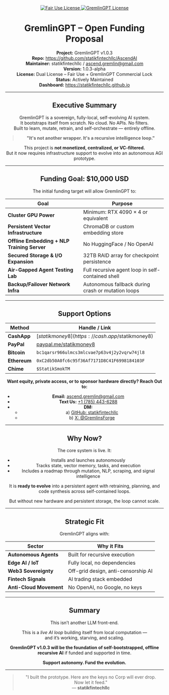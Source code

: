 <div align="center">
  <a href="https://github.com/statikfintechllc/AscendAI/blob/master/LICENSE.md">
    <img src="https://img.shields.io/badge/FAIR%20USE-black?style=for-the-badge&logo=dragon&logoColor=gold" alt="Fair Use License"/>
  </a>
  <a href="https://github.com/statikfintechllc/AscendAI/blob/master/LICENSE.md">
    <img src="https://img.shields.io/badge/GREMLINGPT%20v1.0-darkred?style=for-the-badge&logo=dragon&logoColor=gold" alt="GremlinGPT License"/>
  </a>
  
# GremlinGPT – Open Funding Proposal

**Project:** GremlinGPT v1.0.3  
**Repo:** https://github.com/statikfintechllc/AscendAI  
**Maintainer:** statikfintechllc / ascend.gremlin@gmail.com  
**Version:** 1.0.3-alpha  
**License:** Dual License – Fair Use + GremlinGPT Commercial Lock  
**Status:** Actively Maintained  
**Dashboard:** https://statikfintechllc.github.io

---

## Executive Summary

GremlinGPT is a sovereign, fully-local, self-evolving AI system.  
It bootstraps itself from scratch. No cloud. No APIs. No filters.  
Built to learn, mutate, retrain, and self-orchestrate — entirely offline.

> **"It's not another wrapper. It's a recursive intelligence loop."**

This project is **not monetized, centralized, or VC-filtered.**  
But it now requires infrastructure support to evolve into an autonomous AGI prototype.

---

## Funding Goal: $10,000 USD

The initial funding target will allow GremlinGPT to:

| Goal | Purpose |
|------|---------|
| **Cluster GPU Power** | Minimum: RTX 4090 × 4 or equivalent |
| **Persistent Vector Infrastructure** | ChromaDB or custom embedding store |
| **Offline Embedding + NLP Training Server** | No HuggingFace / No OpenAI |
| **Secured Storage & I/O Expansion** | 32TB RAID array for checkpoint persistence |
| **Air-Gapped Agent Testing Lab** | Full recursive agent loop in self-contained shell |
| **Backup/Failover Network Infra** | Autonomous fallback during crash or mutation loops |

---

## Support Options

| Method        | Handle / Link |
|---------------|---------------|
| **CashApp**   | [$statikmoney8](https://cash.app/$statikmoney8) |
| **PayPal**    | [paypal.me/statikmoney8](https://paypal.me/statikmoney8) |
| **Bitcoin**   | `bc1qarsr966ulmcs3mlcvae7p63v4j2y2vqrw74jl8` |
| **Ethereum**  | `0xC2db50A0fc6c95f36Af7171D8C41F6998184103F` |
| **Chime**     | `$StatikSmokTM` |

**Want equity, private access, or to sponsor hardware directly? Reach Out to:**
- **Email:** [ascend.gremlin@gmail.com](mailto:ascend.gremlin@gmail.com)  
- **Text Us:** [+1 (785) 443-6288](sms:+17854436288)  
- **DM:**  
  - a) [GitHub: statikfintechllc](https://github.com/statikfintechllc)  
  - b) [X: @GremlinsForge](https://twitter.com/GremlinsForge)
---

## Why Now?

The core system is live. It:
- Installs and launches autonomously
- Tracks state, vector memory, tasks, and execution
- Includes a roadmap through mutation, NLP, scraping, and signal intelligence

It is **ready to evolve** into a persistent agent with retraining, planning, and code synthesis across self-contained loops.

But without new hardware and persistent storage, the loop cannot scale.

---

## Strategic Fit

GremlinGPT aligns with:

| Sector           | Why it Fits |
|------------------|-------------|
| **Autonomous Agents** | Built for recursive execution |
| **Edge AI / IoT**      | Fully local, no dependencies |
| **Web3 Sovereignty**   | Off-grid design, anti-censorship AI |
| **Fintech Signals**    | AI trading stack embedded |
| **Anti-Cloud Movement**| No OpenAI, no Google, no keys |

---

## Summary

This isn’t another LLM front-end.

This is a *live AI loop* building itself from local computation —  
and it’s working, starving, and scaling.

**GremlinGPT v1.0.3 will be the foundation of self-bootstrapped, offline recursive AI** if funded and supported in time.

**Support autonomy. Fund the evolution.**

---

> "I built the prototype. Here are the keys no Corp will ever drop.  
> Now let it feed."  
> — **statikfintechllc**
